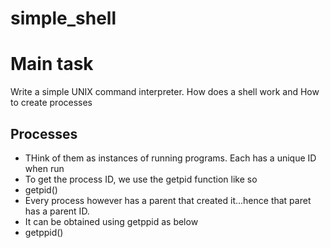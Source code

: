 # simple_shell

# Main task
Write a simple UNIX command interpreter. How does a shell work and How to create processes

## Processes
- THink of them as instances of running programs. Each has a unique ID when run
- To get the process ID, we use the getpid function like so
-	getpid()
- Every process however has a parent that created it...hence that paret has a parent ID.
- It can be obtained using getppid as below
-	getppid()
